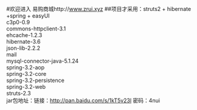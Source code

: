 #欢迎进入 易购商城http://www.zrui.xyz
##项目才采用：struts2 + hibernate +spring + easyUI<br />
   c3p0-0.9<br />
   commons-httpclient-3.1<br />
   ehcache-1.2.3<br />
   hibernate-3.6<br />
   json-lib-2.2.2<br />
   mail<br />
   mysql-connector-java-5.1.24<br />
   spring-3.2-aop<br />
   spring-3.2-core<br />
   spring-3.2-persistence<br />
   spring-3.2-web<br />
   struts-2.3<br />
   jar包地址：链接：http://pan.baidu.com/s/1kT5v23l 密码：4nui 
   
